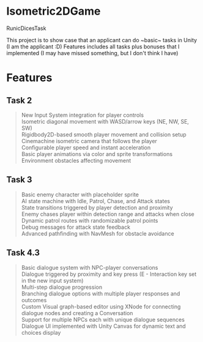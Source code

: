 # Isometric2DGame
RunicDicesTask

This project is to show case that an applicant can do ~basic~ tasks in Unity (I am the applicant :D)
Features includes all tasks plus bonuses that I implemented (I may have missed something, but I don't think I have)

# Features
Task 2
-
> New Input System integration for player controls  
> Isometric diagonal movement with WASD/arrow keys (NE, NW, SE, SW)  
> Rigidbody2D-based smooth player movement and collision setup  
> Cinemachine isometric camera that follows the player  
> Configurable player speed and instant acceleration  
> Basic player animations via color and sprite transformations  
> Environment obstacles affecting movement 

Task 3
-
> Basic enemy character with placeholder sprite  
> AI state machine with Idle, Patrol, Chase, and Attack states  
> State transitions triggered by player detection and proximity  
> Enemy chases player within detection range and attacks when close  
> Dynamic patrol routes with randomizable patrol points  
> Debug messages for attack state feedback  
> Advanced pathfinding with NavMesh for obstacle avoidance 

Task 4.3
-
> Basic dialogue system with NPC-player conversations  
> Dialogue triggered by proximity and key press (E - Interaction key set in the new input system)  
> Multi-step dialogue progression  
> Branching dialogue options with multiple player responses and outcomes  
> Custom Visual graph-based editor using XNode for connecting dialogue nodes and creating a Conversation  
> Support for multiple NPCs each with unique dialogue sequences  
> Dialogue UI implemented with Unity Canvas for dynamic text and choices display 
